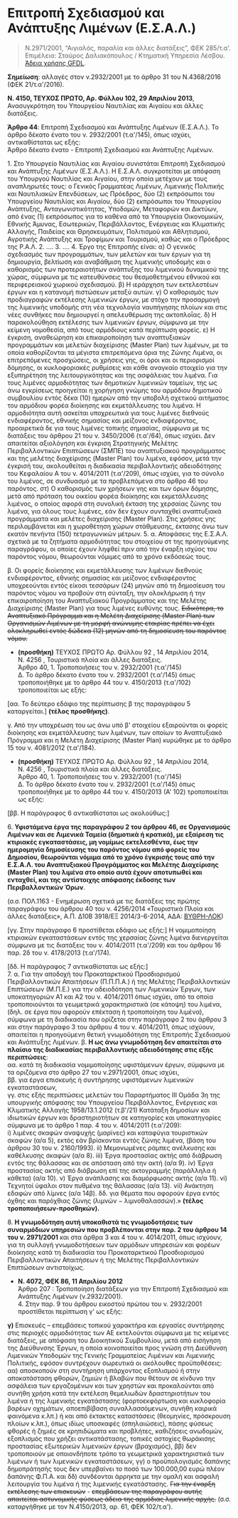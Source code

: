 # Επιτροπή Σχεδιασμού και Ανάπτυξης Λιμένων (Ε.Σ.Α.Λ.)

> Ν.2971/2001, “Αιγιαλός, παραλία και άλλες διατάξεις”, ΦΕΚ 285/τ.α'. Επιμέλεια: Σταύρος Δαλιακόπουλος / Κτηματική Υπηρεσία Λέσβου. [Άδεια χρήσης GFDL](http://www.gnu.org/licenses/fdl.html).

**Σημείωση**: αλλαγές στον ν.2932/2001 με το άρθρο 31 του Ν.4368/2016 (ΦΕΚ 21/τ.α'/2016).

**Ν. 4150, ΤΕΥΧΟΣ ΠΡΩΤΟ, Αρ. Φύλλου 102, 29 Απριλίου 2013**, Ανασυγκρότηση του Υπουργείου Ναυτιλίας και Αιγαίου και άλλες διατάξεις.  

**Άρθρο 44**: Επιτροπή Σχεδιασμού και Ανάπτυξης Λιμένων (Ε.Σ.Α.Λ.). 
Το άρθρο δέκατο ένατο του ν. 2932/2001 (τ.α'/145), όπως ισχύει, αντικαθίσταται ως εξής:  
Άρθρο δέκατο ένατο - Επιτροπή Σχεδιασμού και Ανάπτυξης Λιμένων. 

1\. Στο Υπουργείο Ναυτιλίας και Αιγαίου συνιστάται Επιτροπή Σχεδιασμού και Ανάπτυξης Λιμένων (Ε.Σ.Α.Λ.). Η Ε.Σ.Α.Λ. συγκροτείται με απόφαση του Υπουργού Ναυτιλίας και Αιγαίου, στην οποία μετέχουν με τους αναπληρωτές τους: ο Γενικός Γραμματέας Λιμένων,  Λιμενικής Πολιτικής και Ναυτιλιακών Επενδύσεων, ως Πρόεδρος, δύο (2) εκπρόσωποι του Υπουργείου Ναυτιλίας και Αιγαίου, δύο (2) εκπρόσωποι του Υπουργείου Ανάπτυξης, Ανταγωνιστικότητας, Υποδομών, Μεταφορών και Δικτύων, από ένας (1) εκπρόσωπος για το καθένα από τα Υπουργεία Οικονομικών, Εθνικής Άμυνας, Εσωτερικών, Περιβάλλοντος, Ενέργειας και Κλιματικής Αλλαγής, Παιδείας και Θρησκευμάτων, Πολιτισμού και Αθλητισμού, Αγροτικής Ανάπτυξης και Τροφίμων και Τουρισμού, καθώς και ο Πρόεδρος της Ρ.Α.Λ. 
2\. ....
3\. ....
4\. Έργο της Επιτροπής είναι: 
α) Ο γενικός σχεδιασμός των προγραμμάτων, των μελετών και των έργων για τη δημιουργία, βελτίωση και αναβάθμιση της λιμενικής υποδομής και ο καθορισμός των προτεραιοτήτων ανάπτυξης του λιμενικού δυναμικού της χώρας, σύμφωνα με τις κατευθύνσεις του θεσμοθετημένου εθνικού και περιφερειακού χωρικού σχεδιασμού. 
β) Η ιεράρχηση των εκτελεστέων έργων και η κατανομή πιστώσεων μεταξύ αυτών. 
γ) Ο καθορισμός των προδιαγραφών εκτέλεσης λιμενικών έργων, με στόχο την προσαρμογή της λιμενικής υποδομής στη νέα τεχνολογία ναυπήγησης πλοίων και στις νέες συνθήκες που δημιουργεί η απελευθέρωση της ακτοπλοΐας. 
δ) Η παρακολούθηση εκτέλεσης των λιμενικών έργων, σύμφωνα με την κείμενη νομοθεσία, από τους αρμόδιους κατά περίπτωση φορείς. 
ε) Η έγκριση, αναθεώρηση και επικαιροποίηση των αναπτυξιακών προγραμμάτων και μελετών διαχείρισης (Master Plan) των λιμένων, με τα οποία καθορίζονται τα μέγιστα επιτρεπόμενα όρια της Ζώνης Λιμένα, οι επιτρεπόμενες προσχώσεις, οι χρήσεις γης, οι όροι και οι περιορισμοί δόμησης, οι κυκλοφοριακές ρυθμίσεις και κάθε αναγκαίο στοιχείο για την εξυπηρέτηση της λειτουργικότητας και της ασφάλειας του λιμένα. Για τους λιμένες αρμοδιότητας των δημοτικών λιμενικών ταμείων, της ως άνω εγκρίσεως προηγείται η χορήγηση γνώμης του αρμόδιου δημοτικού συμβουλίου εντός δέκα (10) ημερών από την υποβολή σχετικού αιτήματος του αρμόδιου φορέα διοίκησης και εκμετάλλευσης του λιμένα. Η αρμοδιότητα αυτή ασκείται υποχρεωτικά για τους λιμένες διεθνούς ενδιαφέροντος, εθνικής σημασίας και μείζονος ενδιαφέροντος, προαιρετικά δε για τους λιμένες τοπικής σημασίας, σύμφωνα με τις διατάξεις του άρθρου 21 του ν. 3450/2006 (τ.α'/64), όπως ισχύει. Δεν απαιτείται αξιολόγηση και έγκριση Στρατηγικής Μελέτης Περιβαλλοντικών Επιπτώσεων (ΣΜΠΕ) του αναπτυξιακού προγράμματος και της μελέτης διαχείρισης (Master Plan) του λιμένα, εφόσον, μετά την έγκρισή του, ακολουθείται η διαδικασία περιβαλλοντικής αδειοδότησης του Κεφαλαίου Α του ν. 4014/2011 (τ.α'/209), όπως ισχύει, για το σύνολο του λιμένος, σε συνδυασμό με τα προβλεπόμενα στο άρθρο 46 του παρόντος. 
στ) Ο καθορισμός των χρήσεων γης και των όρων δόμησης, μετά από πρόταση του οικείου φορέα διοίκησης και εκμετάλλευσης λιμένος, ο οποίος αφορά στη συνολική έκταση της χερσαίας ζώνης του λιμένα, για όλους τους λιμένες, εάν δεν έχουν συνταχθεί αναπτυξιακά προγράμματα και μελέτες διαχείρισης (Master Plan). Στις χρήσεις γης περιλαμβάνεται και η χωροθέτηση χώρων στάθμευσης, έκτασης άνω των εκατόν πενήντα (150) τετραγωνικών μέτρων. 
5\. α. Αποφάσεις της Ε.Σ.Α.Λ. σχετικά με τα ζητήματα αρμοδιότητας του στοιχείου στ της προηγούμενης παραγράφου, οι οποίες έχουν ληφθεί πριν από την έναρξη ισχύος του παρόντος νόμου, θεωρούνται νόμιμες από το χρόνο εκδόσεώς τους. 

β. Οι φορείς διοίκησης και εκμετάλλευσης των λιμένων διεθνούς ενδιαφέροντος, εθνικής σημασίας και μείζονος ενδιαφέροντος υποχρεούνται εντός είκοσι τεσσάρων (24) μηνών από τη δημοσίευση του παρόντος νόμου να προβούν στη σύνταξη, την ολοκλήρωση ή την επικαιροποίηση του Αναπτυξιακού Προγράμματος και της Μελέτης Διαχείρισης (Master Plan) για τους λιμένες ευθύνης τους. ~~Ειδικότερα, το Αναπτυξιακό Πρόγραμμα και η Μελέτη Διαχείρισης (Master Plan) των Οργανισμών Λιμένων με τη μορφή ανώνυμης εταιρίας πρέπει να έχει ολοκληρωθεί εντός δώδεκα (12) μηνών από τη δημοσίευση του παρόντος νόμου.~~

- **(προσθήκη)** ΤΕΥΧΟΣ ΠΡΩΤΟ Αρ. Φύλλου 92 , 14 Απριλίου 2014,  
Ν. 4256 , Τουριστικά πλοία και άλλες διατάξεις.  
Άρθρο 40, 1\. Τροποποιήσεις του ν. 2932/2001 (τ.α'/145)  
Δ\. Το άρθρο δέκατο ένατο του ν. 2932/2001 (τ.α'/145) όπως τροποποιήθηκε με το άρθρο 44 του ν. 4150/2013 (τ.α'/102) τροποποιείται ως εξής: 

[αα. Το δεύτερο εδάφιο της περίπτωσης β της παραγράφου 5 καταργείται.] **(τέλος προσθήκης)**. 

γ. Από την υποχρέωση του ως άνω υπό β' στοιχείου εξαιρούνται οι φορείς διοίκησης και εκμετάλλευσης των λιμένων, των οποίων το Αναπτυξιακό Πρόγραμμα και η Μελέτη Διαχείρισης (Master Plan) κυρώθηκε με το άρθρο 15 του ν. 4081/2012 (τ.α'/184).  

- **(προσθήκη)**  ΤΕΥΧΟΣ ΠΡΩΤΟ Αρ. Φύλλου 92 , 14 Απριλίου 2014,  
Ν. 4256 , Τουριστικά πλοία και άλλες διατάξεις.  
Άρθρο 40, 1\. Τροποποιήσεις του ν. 2932/2001 (τ.α'/145)  
Δ\. Το άρθρο δέκατο ένατο του ν. 2932/2001 (τ.α'/145) όπως τροποποιήθηκε με το άρθρο 44 του ν. 4150/2013 (Α' 102) τροποποιείται ως εξής: 

[ββ. Η παράγραφος 6 αντικαθίσταται ως ακολούθως:]

6\. **Υφιστάμενα έργα της παραγράφου 2 του άρθρου 46, σε Οργανισμούς Λιμένων και σε Λιμενικά Ταμεία (δημοτικά ή κρατικά), με εξαίρεση τις κτιριακές εγκαταστάσεις, μη νομίμως εκτελεσθέντα, έως την ημερομηνία δημοσίευσης του παρόντος νόμου από φορείς του Δημοσίου, θεωρούνται νόμιμα από το χρόνο έγκρισής τους από την Ε.Σ.Α.Λ. του Αναπτυξιακού Προγράμματος και Μελέτης Διαχείρισης (Master Plan) του λιμένα στο οποίο αυτά έχουν αποτυπωθεί και ενταχθεί, και της αντίστοιχης απόφασης έκδοσης των Περιβαλλοντικών Όρων**. 

(σ.σ. ΠΟΛ.1163 - Ενημέρωση σχετικά με τις διατάξεις της πρώτης παραγράφου του άρθρου 40 του ν. 4256/2014 «Τουριστικά Πλοία και άλλες διατάξεις», Α.Π. Δ10Β 3918/ΕΞ 2014/3-6-2014, ΑΔΑ: [ΒΥΘΡΗ-ΛΟΚ](<https://diavgeia.gov.gr/decision/view/ΒΥΘΡΗ-ΛΟΚ>))

[γγ. Στην παράγραφο 6 προστίθεται εδάφιο ως εξής:] 
Η νομιμοποίηση κτιριακών εγκαταστάσεων εντός της χερσαίας ζώνης λιμένα διενεργείται σύμφωνα με τις διατάξεις του ν. 4014/2011 (τ.α'/209) και του άρθρου 16 παρ. 2δ του ν. 4178/2013 (τ.α'/174). 

[δδ. Η παράγραφος 7 αντικαθίσταται ως εξής:]  
7\. α. Για την αποδοχή του Προκαταρκτικού Προσδιορισμού Περιβαλλοντικών Απαιτήσεων (Π.Π.Π.Α.) ή της Μελέτης Περιβαλλοντικών Επιπτώσεων (Μ.Π.Ε.) για την αδειοδότηση των Λιμενικών Έργων, των υποκατηγοριών Α1 και Α2 του ν. 4014/2011 όπως ισχύει, από τα οποία τροποποιούνται τα γεωμετρικά χαρακτηριστικά (σε κάτοψη) του λιμένα, (δηλ. σε έργα που αφορούν επέκταση ή τροποποίηση του λιμένα), σύμφωνα με τη διαδικασία που ορίζεται στην παράγραφο 2 του άρθρου 3 και στην παράγραφο 3 του άρθρου 4 του ν. 4014/2011, όπως ισχύουν, απαιτείται η προηγούμενη θετική γνωμοδότηση της Επιτροπής Σχεδιασμού και Ανάπτυξης Λιμένων.
β. **Η ως άνω γνωμοδότηση δεν απαιτείται στο πλαίσιο της διαδικασίας περιβαλλοντικής αδειοδότησης στις εξής περιπτώσεις**:  
αα. κατά τη διαδικασία νομιμοποίησης υφιστάμενων έργων, σύμφωνα με τα οριζόμενα στο άρθρο 27 του ν.2971/2001, όπως ισχύει,  
ββ. για έργα επισκευής ή συντήρησης υφιστάμενων λιμενικών εγκαταστάσεων,  
γγ. στις εξής περιπτώσεις μελετών του Παραρτήματος III Ομάδα 3η της υπουργικής απόφασης του Υπουργείου Περιβάλλοντος, Ενέργειας και Κλιματικής Αλλαγής 1958/13.1.2012 (τ.β'/21) Κατάταξη δημοσίων και ιδιωτικών έργων και δραστηριοτήτων σε κατηγορίες και υποκατηγορίες σύμφωνα με το άρθρο 1 παρ. 4 του ν. 4014/2011 (τ.α'/209):  
i) λιμένες σκαφών αναψυχής (μαρίνες) και καταφύγια τουριστικών σκαφών (α/α 5), εκτός εάν βρίσκονται εντός ζώνης λιμένα, (βάση του άρθρου 30 του ν. 2160/1993). 
ii) Μεμονωμένες ράμπες ανέλκυσης και καθέλκυσης σκαφών (α/α 8). 
iii) Έργα προστασίας ακτής από διάβρωση εντός της θάλασσας και σε απόσταση από την ακτή (α/α 9). 
iν) Έργα προστασίας ακτής από διάβρωση επί της ακτογραμμής (παράλληλα ή κάθετα) (α/α 10). 
ν) Έργα ανάπλασης και διαμόρφωσης ακτής (α/α 11). 
vi) Τεχνητοί ύφαλοι στον πυθμένα της θάλασσας (α/α 13). 
νii) Ανάκτηση εδαφών από λίμνες (α/α 14β). 
δδ. για θέματα που αφορούν έργα εντός όχθης και παρόχθιας ζώνης (λιμνών − λιμνοθαλασσών).» **(τέλος τροποποιήσεων-προσθηκών).**  

8\. **Η γνωμοδότηση αυτή υποκαθιστά τις γνωμοδοτήσεις των συναρμόδιων υπηρεσιών που προβλέπονται στην παρ. 2 του άρθρου 14 του ν. 2971/2001** και στα άρθρα 3 και 4 του ν. 4014/2011, όπως ισχύουν, για τη συλλογή γνωμοδοτήσεων των αρμόδιων υπηρεσιών και φορέων διοίκησης κατά τη διαδικασία του Προκαταρκτικού Προσδιορισμού Περιβαλλοντικών Απαιτήσεων ή της Μελέτης Περιβαλλοντικών Επιπτώσεων αντιστοίχως.

- **Ν. 4072, ΦΕΚ 86, 11 Απριλίου 2012**  
Άρθρο 207 : Τροποποίηση διατάξεων για την Επιτροπή Σχεδιασμού και Ανάπτυξης Λιμένων (ν.2932/2001).  
4\. Στην παρ. 9 του άρθρου εικοστού πρώτου του ν. 2932/2001 προστίθεται περίπτωση γ' ως εξής: 

**γ)** Επισκευές – επεμβάσεις τοπικού χαρακτήρα και εργασίες συντήρησης στις περιοχές αρμοδιότητας των ΑΕ εκτελούνται σύμφωνα με τις κείμενες διατάξεις, με απόφαση του Διοικητικού Συμβουλίου, μετά από εισήγηση της Διεύθυνσης Έργων, η οποία κοινοποιείται προς γνώση στη Διεύθυνση Λιμενικών Υποδομών της Γενικής Γραμματείας Λιμένων και Λιμενικής Πολιτικής, εφόσον συντρέχουν σωρευτικά οι ακόλουθες προϋποθέσεις: 
αα) αποσκοπούν στη συντήρηση υπάρχοντος εξοπλισμού ή στην αποκατάσταση φθορών, ζημιών ή βλαβών που θέτουν σε κίνδυνο την ασφάλεια των εργαζομένων και των χρηστών και προκαλούνται από συνήθη χρήση κατά την εκτέλεση θεμελιωδών δραστηριοτήτων του λιμένα ή της λιμενικής εγκατάστασης (φορτοεκφόρτωση και κυκλοφορία βαρέων οχημάτων, αποεπιβίβαση συναλλασσόμενων, συνήθη καιρικά φαινόμενα κ.λπ.) ή και από έκτακτες καταστάσεις (θεομηνίες, πρόσκρουση πλοίων κ.λπ.), όπως ιδίως υποσκαφές (σπηλαιώσεις), πάσης φύσεως φθορές ή ζημιές σε κρηπιδώματα και προβλήτες, καθιζήσεις ανωδομών, εξοπλισμός που χρήζει αντικατάστασης, τοπικές αστοχίες θωράκισης προστασίας εξωτερικών λιμενικών έργων (βραχισμός), 
ββ) δεν τροποποιούν με οποιονδήποτε τρόπο τα γεωμετρικά χαρακτηριστικά των λιμένων ή των λιμενικών εγκαταστάσεων, 
γγ) ο προϋπολογισμός δαπάνης δημοπράτησής τους δεν υπερβαίνει το ποσό των 100.000,00 ευρώ πλέον δαπάνης Φ.Π.Α. και 
δδ) συνδέονται άρρηκτα με την ομαλή και ασφαλή λειτουργία του λιμένα ή της λιμενικής εγκατάστασης. ~~Για την έναρξη εκτέλεσης των επισκευών~~ - ~~επεμβάσεων της παραγράφου αυτής απαιτείται αστυνομικής φύσεως άδεια της αρμόδιας λιμενικής αρχής.~~ (σ.σ. καταργήθηκε με τον Ν.4150/2013, αρ. 61, ΦΕΚ 102/τ.α').


